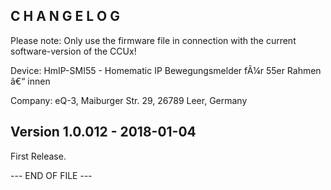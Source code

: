 ﻿C H A N G E L O G
-----------------

Please note: Only use the firmware file in connection with the current software-version of the CCUx!

Device:      HmIP-SMI55 - Homematic IP Bewegungsmelder fÃ¼r 55er Rahmen â€“ innen

Company:     eQ-3, Maiburger Str. 29, 26789 Leer, Germany



Version 1.0.012 - 2018-01-04
--------------------------------------------------------------

First Release.


--- END OF FILE ---
